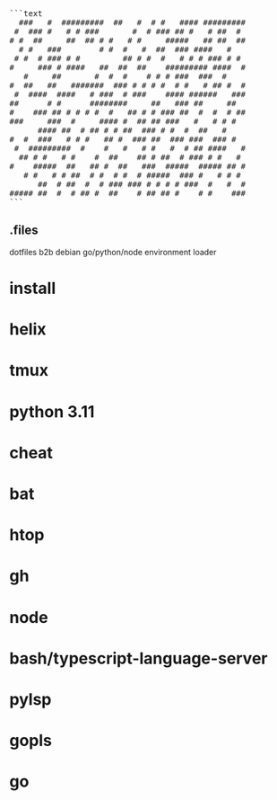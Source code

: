 <pre>
```text
  ###   #  #########  ##   #  # #   #### ######### 
 #  ### #   # # ###       #  # ### ## #   # ##  #  
# #  ##     ##  ## # #   # #     #####   ## ##  ## 
  # #   ###        # #  #   #  ##  ### ####   #    
 # #  # ### # #         ## # #  #   # # # ### # #  
#     ### # ####   ##  ##  ##    ######### ####  # 
   #     ##       #  #  #    # # # ###  ###  #     
#  ##   ##   #######  ### # # # #  # #   # ## #  # 
 #  ####  ####   # ###  # ###    #### ######   ### 
##      # #      ########     ##   ### ##     ##   
#    ### ## # # # #  #   ## # # ### ##  #  #  # ## 
###     ###  #     #### #  ## ## ###   #   # # #   
      #### ##  # ## # # ##  ### # #  #  ##   #     
#  #  ###   # # #   ## #  ### ##  ### ###  ### #   
 #  #########  #    #   #   # #   #  # ## ####   # 
  ## # #   # #    #  ##    ## # ##  # ### # #   #  
#    #####  ##   ## #  ##   ###  #####  ##### ## # 
   # #   # # ##  # #  # #  # #####  ### #   # # #  
      ##  # ##  #  # ### ### # # # # ###  #   #  # 
##### ##  #  # ## #  ##    # ## ## #    # #    ### 
```
</pre>



.files
---


dotfiles b2b debian go/python/node environment loader 

# install
#     helix
#     tmux
#     python 3.11
#     cheat
#     bat
#     htop
#     gh
#     node
#     bash/typescript-language-server
#     pylsp
#     gopls
#     go

